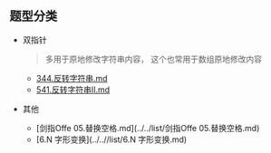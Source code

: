 ## 题型分类

- 双指针

  > 多用于原地修改字符串内容， 这个也常用于数组原地修改内容

  - [344.反转字符串.md](../../list/344.反转字符串.md)
  - [541.反转字符串II.md](../../list/541.反转字符串II.md)

- 其他

  - [剑指Offe 05.替换空格.md](../../list/剑指Offe 05.替换空格.md)
  - [6.N 字形变换](../..//list/6.N 字形变换.md)